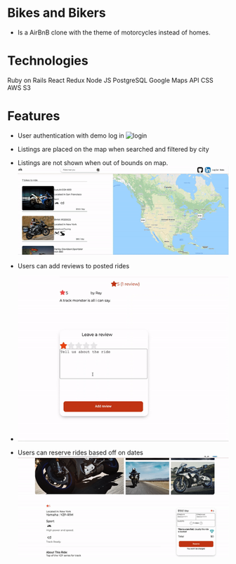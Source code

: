 # Bikes and Bikers

* Is a AirBnB clone with the theme of motorcycles instead of homes.

# Technologies
Ruby on Rails
React
Redux
Node JS
PostgreSQL
Google Maps API
CSS
AWS S3


# Features

* User authentication with demo log in
![login](https://github.com/tabemono/BnB/blob/media/media/login-gif.gif)

* Listings are placed on the map when searched and filtered by city
* Listings are not shown when out of bounds on map.
![search](https://github.com/tabemono/BnB/blob/media/media/search-gif.gif)

* Users can add reviews to posted rides
* ![review](https://github.com/tabemono/BnB/blob/media/media/review-gif.gif)

* Users can reserve rides based off on dates
![booking](https://github.com/tabemono/BnB/blob/media/media/booking-gif.gif)

